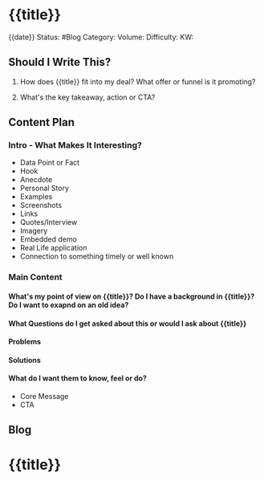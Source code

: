 
# {{title}}
{{date}}
Status: #Blog 
Category: 
Volume: 
Difficulty: 
KW: 
## Should I Write This?
1. How does {{title}} fit into my deal? What offer or funnel is it promoting?

2. What's the key takeaway, action or CTA?

## Content Plan

### Intro - What Makes It Interesting?
- Data Point or Fact
- Hook
- Anecdote
- Personal Story
- Examples
- Screenshots
- Links
- Quotes/Interview
- Imagery
- Embedded demo
- Real Life application
- Connection to something timely or well known

### Main Content

#### What's my point of view on {{title}}? Do I have a background in {{title}}? Do I want to exapnd on an old idea?

#### What Questions do I get asked about this or would I ask about {{title}}

#### Problems

#### Solutions

#### What do I want them to know, feel or do?
- Core Message
- CTA


## Blog
# {{title}}
